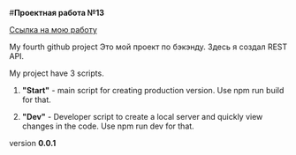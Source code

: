 #**Проектная работа №13**

[Ссылка на мою работу](https://ppridanov.github.io/sprint13 "Проектная работа №13")

My fourth github project
Это мой проект по бэкэнду. Здесь я создал REST API.

My project have 3 scripts.
1. **"Start"** - main script for creating production version. Use npm run build for that.

2. **"Dev"** - Developer script to create a local server and quickly view changes in the code. Use npm run dev for that.

version **0.0.1**

